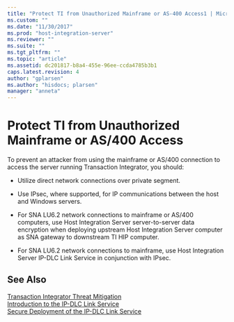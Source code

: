 ```yaml
---
title: "Protect TI from Unauthorized Mainframe or AS-400 Access1 | Microsoft Docs"
ms.custom: ""
ms.date: "11/30/2017"
ms.prod: "host-integration-server"
ms.reviewer: ""
ms.suite: ""
ms.tgt_pltfrm: ""
ms.topic: "article"
ms.assetid: dc201817-b8a4-455e-96ee-ccda4785b3b1
caps.latest.revision: 4
author: "gplarsen"
ms.author: "hisdocs; plarsen"
manager: "anneta"
---
```

# Protect TI from Unauthorized Mainframe or AS/400 Access
To prevent an attacker from using the mainframe or AS/400 connection to access the server running Transaction Integrator, you should:  
  
-   Utilize direct network connections over private segment.  
  
-   Use IPsec, where supported, for IP communications between the host and Windows servers.  
  
-   For SNA LU6.2 network connections to mainframe or AS/400 computers, use Host Integration Server server-to-server data encryption when deploying upstream Host Integration Server computer as SNA gateway to downstream TI HIP computer.  
  
-   For SNA LU6.2 network connections to mainframe, use Host Integration Server IP-DLC Link Service in conjunction with IPsec.  
  
## See Also  
 [Transaction Integrator Threat Mitigation](../core/transaction-integrator-threat-mitigation2.md)   
 [Introduction to the IP-DLC Link Service](../core/introduction-to-the-ip-dlc-link-service1.md)   
 [Secure Deployment of the IP-DLC Link Service](../core/secure-deployment-of-the-ip-dlc-link-service2.md)